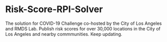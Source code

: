 # Risk-Score-RPI-Solver
 The solution for COVID-19 Challenge co-hosted by the City of Los Angeles and RMDS Lab. Publish risk scores for over 30,000 locations in the City of Los Angeles and nearby commmunities. Keep updating.
